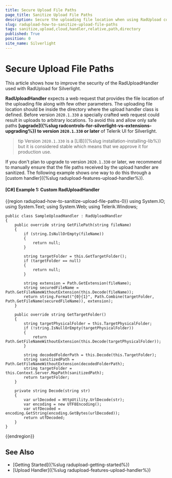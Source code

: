```yaml
---
title: Secure Upload File Paths
page_title: Sanitize Upload File Paths
description: Secure the uploading file location when using RadUpload control and RadUploadHandler.
slug: radupload-how-to-sanitize-upload-file-paths
tags: sanitize,upload,cloud,handler,relative,path,directory
published: True
position: 0
site_name: Silverlight
---
```


# Secure Upload File Paths

This article shows how to improve the security of the RadUploadHandler used with RadUpload for Silverlight. 

__RadUploadHandler__ expects a web request that provides the file location of the uploading file along with few other parameters. The uploading file location should be inside the directory where the upload handler class is defined. Before version `2020.1.330` a specially crafted web request could result in uploads to arbitrary locations. To avoid this and allow only safe paths __[upgrade]({%slug radcontrols-for-silverlight-vs-extensions-upgrading%}) to version `2020.1.330` or later__ of Telerik UI for Silverlight.

>tip Version `2020.1.330` is a [LIB]({%slug installation-installing-lib%}) but it is considered stable which means that we approve it for production use.

If you don't plan to upgrade to version `2020.1.330` or later, we recommend to manually ensure that the file paths received by the upload handler are sanitized. The following example shows one way to do this through a [custom handler]({%slug radupload-features-upload-handler%}).

#### __[C#] Example 1: Custom RadUploadHandler__
{{region radupload-how-to-sanitize-upload-file-paths-0}}
	using System.IO;
	using System.Text;
	using System.Web;
	using Telerik.Windows;
	
	public class SampleUploadHandler : RadUploadHandler
	{
		public override string GetFilePath(string fileName)
        {
            if (string.IsNullOrEmpty(fileName))
            {
                return null;
            }

            string targetFolder = this.GetTargetFolder();
            if (targetFolder == null)
            {
                return null;
            }

            string extension = Path.GetExtension(fileName);
            string securedFileName = Path.GetFileNameWithoutExtension(this.Decode(fileName));
            return string.Format("{0}{1}", Path.Combine(targetFolder, Path.GetFileName(securedFileName)), extension);
        }

        public override string GetTargetFolder()
        {
            string targetPhysicalFolder = this.TargetPhysicalFolder;
            if (!string.IsNullOrEmpty(targetPhysicalFolder))
            {
                return Path.GetFileNameWithoutExtension(this.Decode(targetPhysicalFolder));
            }
            
            string decodedFolderPath = this.Decode(this.TargetFolder);
            string sanitizedPath = Path.GetFileNameWithoutExtension(decodedFolderPath);
            string targetFolder = this.Context.Server.MapPath(sanitizedPath);
            return targetFolder;
        }

		private string Decode(string str)
		{
			var urlDecoded = HttpUtility.UrlDecode(str);
			var encoding = new UTF8Encoding();
			var utfDecoded = encoding.GetString(encoding.GetBytes(urlDecoded));
			return utfDecoded;
		}
	}
{{endregion}}

## See Also
 * [Getting Started]({%slug radupload-getting-started%})
 * [Upload Handler]({%slug radupload-features-upload-handler%})
